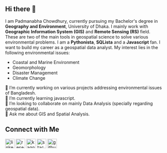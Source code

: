 ## Hi there 👋

<!--
**GOItPadma/GOItPadma** is a ✨ _special_ ✨ repository because its `README.md` (this file) appears on your GitHub profile.

Here are some ideas to get you started:

- 🔭 I’m currently working on ...
- 🌱 I’m currently learning ...
- 👯 I’m looking to collaborate on ...
- 🤔 I’m looking for help with ...
- 💬 Ask me about ...
- 📫 How to reach me: ...
- 😄 Pronouns: ...
- ⚡ Fun fact: ...
-->
I am Padmanabha Chowdhury, currently pursuing my Bachelor's degree in <b>Geography and Environment</b>, University of Dhaka. I mainly work with <b>Geographic Information System (GIS)</b> and <b>Remote Sensing (RS)</b> field.
These are two of the main tools in geospatial science to solve various environmental problems. I am a <b>Pythonista</b>, <b>SQLista</b> and a <b>Javascript</b> fan. I want to build my
career as a geospatial data analyst. My interest lies in the following environmental issues:
<ul>
<li>Coastal and Marine Environment</li>
<li>Geomorphology</li>
<li>Disaster Management</li> 
<li> Climate Change</li>
</ul>
🔭 I’m currently working on various projects addressing environmental issues of Bangladesh.<br>
🌱 I’m currently learning javascript.<br>
👯 I’m looking to collaborate on mainly Data Analysis (specially regarding geospatial data).<br>
💬 Ask me about GIS and Spatial Analysis.<br>

## Connect with Me<br>
[<img src='https://cdn.jsdelivr.net/npm/simple-icons@3.0.1/icons/linkedin.svg' alt='linkedin' height='30'>](https://www.linkedin.com/in/padmanabha-chowdhury-652a17a8/) [<img src='https://cdn.jsdelivr.net/npm/simple-icons@3.0.1/icons/researchgate.svg' alt='researchgate' height='30'>](https://www.researchgate.net/profile/Padmanabha-Chowdhury) [<img src='https://cdn.jsdelivr.net/npm/simple-icons@3.0.1/icons/kaggle.svg' alt='kaggle' height='30'>](https://www.kaggle.com/pnchowdhury) [<img src='https://cdn.jsdelivr.net/npm/simple-icons@3.0.1/icons/stackexchange.svg' alt='stackexchange' height='30'>](https://gis.stackexchange.com/users/181131/padmanabha-chowdhury)  [<img src='https://cdn.jsdelivr.net/npm/simple-icons@3.0.1/icons/github.svg' alt='github' height='30'>](https://github.com/GOItPadma)
